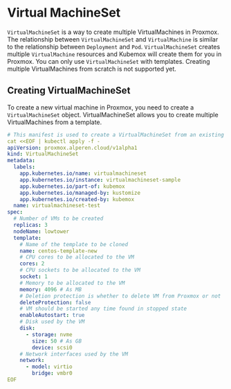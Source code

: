 # Virtual MachineSet

`VirtualMachineSet` is a way to create multiple VirtualMachines in Proxmox. The relationship between `VirtualMachineSet` and `VirtualMachine` is similar to the relationship between `Deployment` and `Pod`. `VirtualMachineSet` creates multiple `VirtualMachine` resources and Kubemox will create them for you in Proxmox. You can only use `VirtualMachineSet` with templates. Creating multiple VirtualMachines from scratch is not supported yet.

## Creating VirtualMachineSet

To create a new virtual machine in Proxmox, you need to create a `VirtualMachineSet` object. VirtualMachineSet allows you to create multiple VirtualMachines from a template. 

```yaml
# This manifest is used to create a VirtualMachineSet from an existing template.
cat <<EOF | kubectl apply -f -
apiVersion: proxmox.alperen.cloud/v1alpha1
kind: VirtualMachineSet
metadata:
  labels:
    app.kubernetes.io/name: virtualmachineset
    app.kubernetes.io/instance: virtualmachineset-sample
    app.kubernetes.io/part-of: kubemox
    app.kubernetes.io/managed-by: kustomize
    app.kubernetes.io/created-by: kubemox
  name: virtualmachineset-test
spec:
  # Number of VMs to be created
  replicas: 3
  nodeName: lowtower
  template:
    # Name of the template to be cloned
    name: centos-template-new
    # CPU cores to be allocated to the VM
    cores: 2
    # CPU sockets to be allocated to the VM
    socket: 1
    # Memory to be allocated to the VM
    memory: 4096 # As MB
    # Deletion protection is whether to delete VM from Proxmox or not
    deleteProtection: false
    # VM should be started any time found in stopped state
    enableAutostart: true
    # Disk used by the VM
    disk: 
      - storage: nvme 
        size: 50 # As GB
        device: scsi0
    # Network interfaces used by the VM
    network:
      - model: virtio
        bridge: vmbr0
EOF
```
